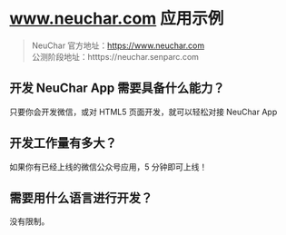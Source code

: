 # www.neuchar.com 应用示例

> NeuChar 官方地址：https://www.neuchar.com<br>
> 公测阶段地址：htttps://neuchar.senparc.com


## 开发 NeuChar App 需要具备什么能力？
只要你会开发微信，或对 HTML5 页面开发，就可以轻松对接 NeuChar App

## 开发工作量有多大？
如果你有已经上线的微信公众号应用，5 分钟即可上线！

## 需要用什么语言进行开发？
没有限制。
